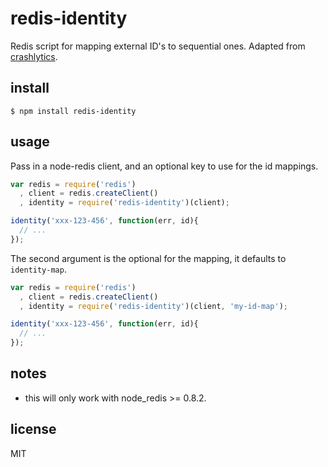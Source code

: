 
# redis-identity

Redis script for mapping external ID's to sequential ones. Adapted from [crashlytics](http://www.slideshare.net/crashlytics/crashlytics-on-redis-analytics).

## install

```shell
$ npm install redis-identity
```

## usage

Pass in a node-redis client, and an optional key to use for the id mappings. 

```javascript
var redis = require('redis')
  , client = redis.createClient()
  , identity = require('redis-identity')(client);

identity('xxx-123-456', function(err, id){
  // ...
});
```

The second argument is the optional for the mapping, it defaults to `identity-map`.

```javascript
var redis = require('redis')
  , client = redis.createClient()
  , identity = require('redis-identity')(client, 'my-id-map');

identity('xxx-123-456', function(err, id){
  // ...
});
```

## notes

  - this will only work with node_redis >= 0.8.2.

## license

MIT